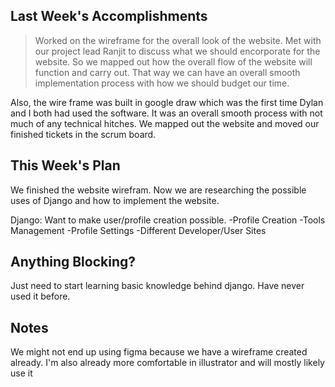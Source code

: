 ## Last Week's Accomplishments

> Worked on the wireframe for the overall look of the website. Met with our project lead Ranjit to discuss
what we should encorporate for the website. So we mapped out how the overall flow of the website will function
and carry out. That way we can have an overall smooth implementation process with how we should budget our time.

Also, the wire frame was built in google draw which was the first time Dylan and I both had used the software.
It was an overall smooth process with not much of any technical hitches. We mapped out the website and moved our
finished tickets in the scrum board.

## This Week's Plan

We finished the website wirefram. Now we are researching the possible uses of Django and how to implement the website.

Django: Want to make user/profile creation possible.
	-Profile Creation
	-Tools Management
	-Profile Settings
	-Different Developer/User Sites

## Anything Blocking?

Just need to start learning basic knowledge behind django. Have never used it before.

## Notes
We might not end up using figma because we have a wireframe created already. I'm also already more comfortable in illustrator and will mostly likely use it



